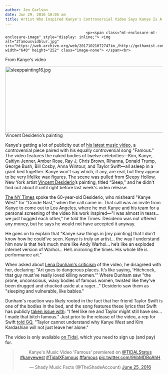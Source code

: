 ```yaml
---
author: Jen Carlson
date: Jun 29, 2016 10:05 am
title: Artist Who Inspired Kanye's Controversial Video Says Kanye Is A True Artist
---
```


	
										<p><span class="mt-enclosure mt-enclosure-image" style="display: inline;"> <img alt="2famousvidblur.jpg" src="https://web.archive.org/web/20171021072747im_/http://gothamist.com/attachments/arts_jen/2famousvidblur.jpg" width="640" height="252" class="image-none"> </span><br>
<span class="photo_caption">From Kanye&apos;s video</span></p>

<p><span class="mt-enclosure mt-enclosure-image" style="display: inline;"> <img alt="sleeppainting16.jpg" src="https://web.archive.org/web/20171021072747im_/http://gothamist.com/attachments/arts_jen/sleeppainting16.jpg" width="640" height="211" class="image-none"> </span><br>
<span class="photo_caption">Vincent Desiderio&#x2019;s painting</span></p>

<p>Kanye&apos;s getting a lot of publicity out of <a href="https://web.archive.org/web/20171021072747/http://laist.com/2016/06/25/kanye_famous_video.php">his latest music video</a>, a controversial piece paired with his equally controversial song &quot;Famous.&quot; The video features the naked bodies of twelve celebrities&#x2014;Kim, Kanye, Caitlyn Jenner, Amber Rose, Ray J, Chris Brown, Rihanna, Donald Trump, George Bush, Bill Cosby, Anna Wintour, and Taylor Swift&#x2014;all asleep in a giant bed together. Kanye won&apos;t say which, if any, are real, but they appear to be very lifelike wax figures. The scene was pulled from Sleepy Hollow, New York artist <a href="https://web.archive.org/web/20171021072747/http://www.vincent-desiderio.com/">Vincent Desiderio</a>&#x2019;s painting, titled &#x201C;Sleep,&quot; and he didn&apos;t find out about it until right before last week&apos;s video release.</p>

<p><a href="https://web.archive.org/web/20171021072747/http://www.nytimes.com/2016/06/29/arts/music/kanye-west-vincent-desiderio-famous-sleep.html?_r=0">The NY Times</a> spoke the 60-year-old Desiderio, who misheard &quot;Kanye West&quot; for &quot;Conde Nast,&quot; when the call came in. That call was an invite from Kanye to come out to Los Angeles, where he met Kanye and his team for a personal screening of the video his work inspired&#x2014;&quot;I was almost in tears... we just hugged each other,&quot; he told the Times. Desiderio was not offered any money, but he says he would not have accepted it anyway.</p>

<p>He goes on to explain that &quot;Kanye saw things in [my painting] that I don&#x2019;t know how he could&#x2019;ve seen. Kanye is truly an artist... the way I understand him now is that he&#x2019;s much more like Andy Warhol... he&#x2019;s like an exploded internet version of Warhol... He&#x2019;s mirroring the times. His whole life is performance art.&quot; </p>

<p>When asked about <a href="https://web.archive.org/web/20171021072747/http://gothamist.com/2016/06/27/lena_dunham_kanye_west_taylor_swift_reaction.php">Lena Dunham&apos;s criticism</a> of the video, he disagreed with her, declaring: &quot;Art goes to dangerous places. It&#x2019;s like saying, &apos;Hitchcock, that guy must&#x2019;ve really loved killing women.&apos;&quot; Where Dunham saw &quot;the prone, unconscious, waxy bodies of famous women, twisted like they&apos;ve been drugged and chucked aside at a rager...&quot; Desiderio saw them as &quot;sleeping and vulnerable, like babies.&quot; </p>

<p>Dunham&apos;s reaction was likely rooted in the fact that her friend Taylor Swift is one of the bodies in the bed, and the song features these lyrics that Swift has publicly <a href="https://web.archive.org/web/20171021072747/http://laist.com/2016/02/16/taylor_swift_grammys_speech.php">taken issue with</a>: &quot;I feel like me and Taylor might still have sex... I made that bitch famous.&quot; Just prior to the release of the video, a rep for Swift <a href="https://web.archive.org/web/20171021072747/http://www.gq.com/story/kim-kardashian-west-gq-cover-story">told GQ</a>, &quot;Taylor cannot understand why Kanye West and Kim Kardashian will not just leave her alone.&quot;</p>

<p>The video is only available <a href="https://web.archive.org/web/20171021072747/https://famous.tidal.com/">on Tidal</a>, which you need to sign up (and pay) for.</p>

<center><blockquote class="twitter-video" data-lang="en"><p lang="en" dir="ltr">Kanye&apos;s Music Video &apos;Famous&apos; premiered on <a href="https://web.archive.org/web/20171021072747/https://twitter.com/TIDALStatus">@TIDALStatus</a> <a href="https://web.archive.org/web/20171021072747/https://twitter.com/hashtag/kanyewest?src=hash">#kanyewest</a> <a href="https://web.archive.org/web/20171021072747/https://twitter.com/hashtag/TidalXFamous?src=hash">#TidalXFamous</a> <a href="https://web.archive.org/web/20171021072747/https://twitter.com/hashtag/famous?src=hash">#famous</a> <a href="https://web.archive.org/web/20171021072747/https://t.co/9hbMDBoAhH">pic.twitter.com/9hbMDBoAhH</a></p>&#x2014; Shady Music Facts (@TheShadeAccount) <a href="https://web.archive.org/web/20171021072747/https://twitter.com/TheShadeAccount/status/746540022191497216">June 25, 2016</a></blockquote>
<script async src="//web.archive.org/web/20171021072747js_/http://platform.twitter.com/widgets.js" charset="utf-8"></script></center>					
										
									
				